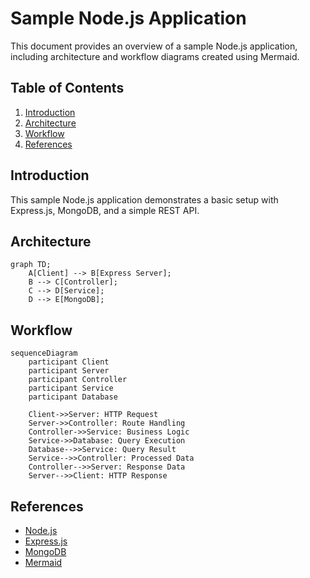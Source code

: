 # Sample Node.js Application

This document provides an overview of a sample Node.js application, including architecture and workflow diagrams created using Mermaid.

## Table of Contents
1. [Introduction](#introduction)
2. [Architecture](#architecture)
3. [Workflow](#workflow)
4. [References](#references)

## Introduction

This sample Node.js application demonstrates a basic setup with Express.js, MongoDB, and a simple REST API.

## Architecture

```mermaid
graph TD;
    A[Client] --> B[Express Server];
    B --> C[Controller];
    C --> D[Service];
    D --> E[MongoDB];
```

## Workflow

```mermaid
sequenceDiagram
    participant Client
    participant Server
    participant Controller
    participant Service
    participant Database

    Client->>Server: HTTP Request
    Server->>Controller: Route Handling
    Controller->>Service: Business Logic
    Service->>Database: Query Execution
    Database-->>Service: Query Result
    Service-->>Controller: Processed Data
    Controller-->>Server: Response Data
    Server-->>Client: HTTP Response
```

## References

- [Node.js](https://nodejs.org/)
- [Express.js](https://expressjs.com/)
- [MongoDB](https://www.mongodb.com/)
- [Mermaid](https://mermaid-js.github.io/mermaid/)